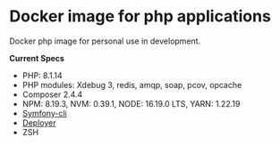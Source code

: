 # Docker image for php applications

Docker php image for personal use in development.

**Current Specs**
* PHP: 8.1.14
* PHP modules: Xdebug 3, redis, amqp, soap, pcov, opcache
* Composer 2.4.4 
* NPM: 8.19.3, NVM: 0.39.1, NODE: 16.19.0 LTS, YARN: 1.22.19
* [Symfony-cli](https://symfony.com/download)
* [Deployer](https://github.com/deployphp/deployer)
* ZSH
